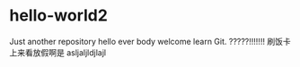 # hello-world2
Just another repository
hello ever body  welcome learn Git.
?????!!!!!!!
刷饭卡上来看放假啊是
asljaljldjlajl 
